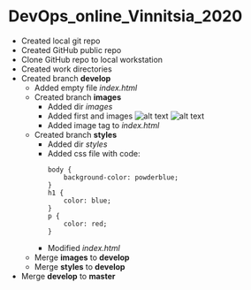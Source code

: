 # DevOps_online_Vinnitsia_2020
* Created local git repo
* Created GitHub public repo
* Clone GitHub repo to local workstation
* Created work directories
* Created branch **develop**
	* Added empty file *index.html*
	* Created branch **images**
		* Added dir *images*
		* Added first and images
			![alt text](https://i.imgur.com/Y4MTOzh.png) ![alt text](https://i.imgur.com/aWYE6Ng.png)
		* Added image tag to *index.html*
	* Created branch **styles**
		* Added dir *styles*
		* Added css file with code:
			```
			body {
 				background-color: powderblue;
			}		
			h1 {
  				color: blue;
			}
			p {
  				color: red;
			}
			```
		* Modified *index.html*
	* Merge **images** to **develop**
	* Merge **styles** to **develop**
* Merge **develop** to **master**
 
